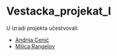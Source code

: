 # Vestacka_projekat_I
U izradi projekta učestvovali: <br>
<ul>
  <li><a href="https://github.com/andrijacenicelfak">Andrija Cenić</a></li>
  <li><a href="https://github.com/MilicaRangelov">Milica Rangelov</a></li>
</ul>